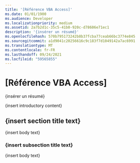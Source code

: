 ```yaml
---
title: '[Référence VBA Access]'
ms.date: 01/01/1900
ms.audience: Developer
ms.localizationpriority: medium
ms.assetid: 2a7b2d1c-35c5-41b0-920c-d78606e71ec1
description: '{insérer un résumé}'
ms.openlocfilehash: 570b795173242b8b37fcba77ceab66bc3774e845
ms.sourcegitcommit: a1d9041c20256616c9c183f7d1049142a7ac6991
ms.translationtype: MT
ms.contentlocale: fr-FR
ms.lasthandoff: 09/24/2021
ms.locfileid: "59565855"
---
```

# <a name="access-vba-reference"></a>[Référence VBA Access]

{insérer un résumé}
  
{insert introductory content}
  
## <a name="insert-section-title-text"></a>{insert section title text}

{insert body text}
  
### <a name="insert-subsection-title-text"></a>{insert subsection title text}

{insert body text}
  

